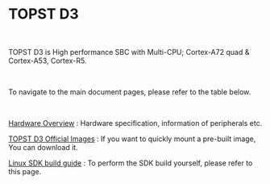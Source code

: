 # TOPST D3 
<br/>

TOPST D3  is High performance SBC with Multi-CPU; Cortex-A72 quad & Cortex-A53, Cortex-R5.  

<br/>

To navigate to the main document pages, please refer to the table below.
<br/>

<br/>

[Hardware Overview](https://topst.ai/tech/docs?TOPST-AI&Hardware&Overview&1.%20Specification) : Hardware specification, information of peripherals etc.

[TOPST D3 Official Images](https://flab-dev.net/tech/docs?TOPST-D3&Software) : If you want to quickly mount a pre-built image, You can download it.

[Linux SDK build guide](https://topst.ai/tech/docs?TOPST-AI&Software&SDK&1.%20Enviroment%20Setting) : To perform the SDK build yourself, please refer to this page.

